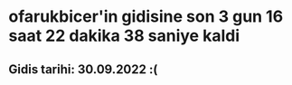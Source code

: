 # ofarukbicer'in gidisine son 3 gun 16 saat 22 dakika 38 saniye kaldi

## Gidis tarihi: 30.09.2022 :(